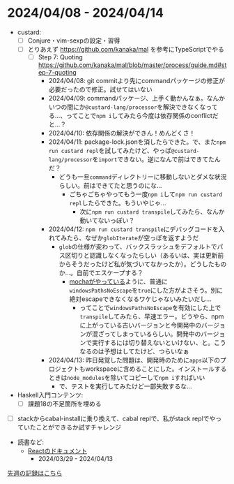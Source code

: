 # 2024/04/08 - 2024/04/14

- custard:
    - [ ] Conjure・vim-sexpの設定・習得
    - [ ] とりあえず <https://github.com/kanaka/mal> を参考にTypeScriptでやる
        - [ ] Step 7: Quoting <https://github.com/kanaka/mal/blob/master/process/guide.md#step-7-quoting>
            - 2024/04/08: git commitより先にcommandパッケージの修正が必要だったので修正。試せてはいない
            - 2024/04/09: commandパッケージ、上手く動かんなぁ。なんかいつの間にか`@custard-lang/processor`を解決できなくなってる...、ってことで`npm i`してみたら今度は依存関係のconflictだと...？
            - 2024/04/10: 依存関係の解決ができん！めんどくさ！
            - 2024/04/11: package-lock.jsonを消したらできた。で、また`npm run custard repl`を試してみたけど、やっぱ`@custard-lang/processor`を`import`できない。逆になんで前はできてたんだ？
                - どうも一旦`command`ディレクトリーに移動しないとダメな状況らしい。前はできてたと思うのにな...
                    - ごちゃごちゃやってもう一度`npm i`して`npm run custard repl`したらできた。もういやじゃ...
                        - 次に`npm run custard transpile`してみたら、なんか動いてないっぽい？
            - 2024/04/12: `npm run custard transpile`にデバッグコードを入れてみたら、なぜか`globIterate`が空っぽを返すようだ
                - `glob`の仕様が変わって、バックスラッシュをデフォルトでパス区切りと認識しなくなったらしい（あるいは、実は更新前からそうだったけど私が気づいてなかったか）。どうしたものか...。自前でエスケープする？
                    - [mochaがやっている](https://github.com/mochajs/mocha/blob/e263c7a722b8c2fcbe83596836653896a9e0258b/lib/cli/lookup-files.js#L78)ように、普通に`windowsPathsNoEscape`を`true`にした方がよさそう。別に絶対escapeできなくなるワケじゃないみたいだし...
                        - ってことで`windowsPathsNoEscape`を有効にした上で`transpile`してみたら、早速エラー。どうやら、npmに上がっている古いバージョンと今開発中のバージョンが混ざってしまっているらしい。開発中のバージョンで実行するには切り替えないといけない、と。こうなるのは予想はしてたけど、つらいなぁ
            - 2024/04/13: 昨日発覚した問題は、開発時のために`apps`以下のプロジェクトもworkspaceに含めることにした。インストールするときは`node_modules`を除いてコピーして`npm i`すればいい
                - で、テストを実行してみたけど一部失敗するな...
- Haskell入門コンテンツ:
    - [ ] 課題18の不足箇所を埋める
- [ ] stackからcabal-installに乗り換えて、cabal replで、私がstack replでやっていたことができるか試すチャレンジ
- 読書など:
    - [Reactのドキュメント](https://ja.react.dev/learn)
        - 2024/03/29 - 2024/04/13

[先週の記録はこちら](https://github.com/igrep/daily-commits/blob/4dc1681f34baea06e76cf580aa9d1ad7b0f5f757/yesterday.md)
